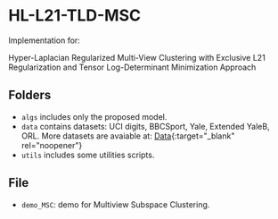 # HL-L21-TLD-MSC
Implementation for:

Hyper-Laplacian Regularized Multi-View Clustering with Exclusive L21 Regularization and Tensor Log-Determinant Minimization Approach

## Folders
- `algs` includes only the proposed model.
- `data` contains datasets: UCI digits,  BBCSport, Yale,  Extended YaleB, ORL. More datasets are avaiable at: [Data](https://drive.google.com/drive/folders/12-qETEifvu_waj3dalndAxNuDTVPMlBr?usp=sharing){:target="_blank" rel="noopener"}
- `utils` includes some utilities scripts.

## File
- `demo_MSC`: demo for Multiview Subspace Clustering.
